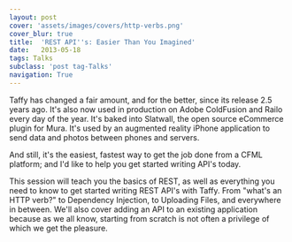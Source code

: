 ```yaml
---
layout: post
cover: 'assets/images/covers/http-verbs.png'
cover_blur: true
title:  'REST API''s: Easier Than You Imagined'
date:   2013-05-18
tags: Talks
subclass: 'post tag-Talks'
navigation: True
---
```


<script async class="speakerdeck-embed" data-id="f65000247d8f4b2389d3bec57c711c9e" data-ratio="1.33333333333333" src="//speakerdeck.com/assets/embed.js"></script>

Taffy has changed a fair amount, and for the better, since its release 2.5 years ago. It's also now used in production on Adobe ColdFusion and Railo every day of the year. It's baked into Slatwall, the open source eCommerce plugin for Mura. It's used by an augmented reality iPhone application to send data and photos between phones and servers.

And still, it's the easiest, fastest way to get the job done from a CFML platform; and I'd like to help you get started writing API's today.

This session will teach you the basics of REST, as well as everything you need to know to get started writing REST API's with Taffy. From "what's an HTTP verb?" to Dependency Injection, to Uploading Files, and everywhere in between. We'll also cover adding an API to an existing application because as we all know, starting from scratch is not often a privilege of which we get the pleasure.
